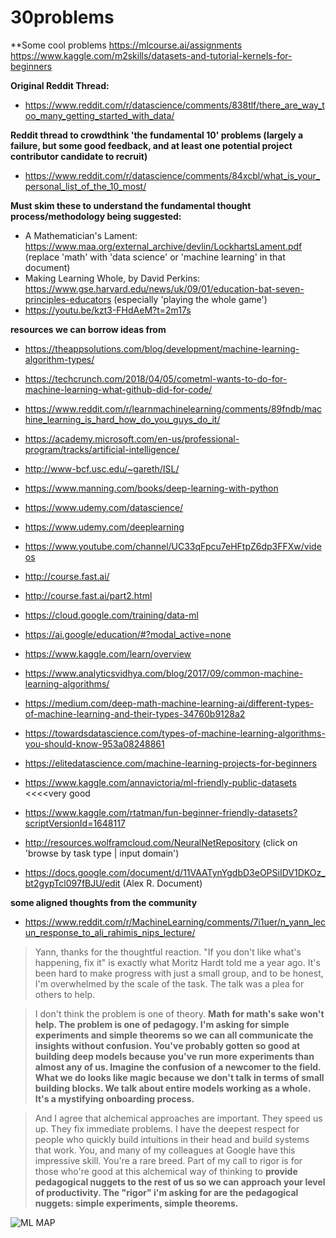 # 30problems

**Some cool problems
https://mlcourse.ai/assignments
https://www.kaggle.com/m2skills/datasets-and-tutorial-kernels-for-beginners

**Original Reddit Thread:**
* https://www.reddit.com/r/datascience/comments/838tlf/there_are_way_too_many_getting_started_with_data/

**Reddit thread to crowdthink 'the fundamental 10' problems (largely a failure, but some good feedback, and at least one potential project contributor candidate to recruit)**
* https://www.reddit.com/r/datascience/comments/84xcbl/what_is_your_personal_list_of_the_10_most/

**Must skim these to understand the fundamental thought process/methodology being suggested:**
* A Mathematician's Lament: https://www.maa.org/external_archive/devlin/LockhartsLament.pdf (replace 'math' with 'data science' or 'machine learning' in that document)
* Making Learning Whole, by David Perkins: https://www.gse.harvard.edu/news/uk/09/01/education-bat-seven-principles-educators (especially 'playing the whole game')
* https://youtu.be/kzt3-FHdAeM?t=2m17s

**resources we can borrow ideas from**
* https://theappsolutions.com/blog/development/machine-learning-algorithm-types/
* https://techcrunch.com/2018/04/05/cometml-wants-to-do-for-machine-learning-what-github-did-for-code/
* https://www.reddit.com/r/learnmachinelearning/comments/89fndb/machine_learning_is_hard_how_do_you_guys_do_it/
* https://academy.microsoft.com/en-us/professional-program/tracks/artificial-intelligence/
* http://www-bcf.usc.edu/~gareth/ISL/
* https://www.manning.com/books/deep-learning-with-python
* https://www.udemy.com/datascience/
* https://www.udemy.com/deeplearning
* https://www.youtube.com/channel/UC33qFpcu7eHFtpZ6dp3FFXw/videos
* http://course.fast.ai/
* http://course.fast.ai/part2.html
* https://cloud.google.com/training/data-ml
* https://ai.google/education/#?modal_active=none
* https://www.kaggle.com/learn/overview
* https://www.analyticsvidhya.com/blog/2017/09/common-machine-learning-algorithms/
* https://medium.com/deep-math-machine-learning-ai/different-types-of-machine-learning-and-their-types-34760b9128a2
* https://towardsdatascience.com/types-of-machine-learning-algorithms-you-should-know-953a08248861
* https://elitedatascience.com/machine-learning-projects-for-beginners
* https://www.kaggle.com/annavictoria/ml-friendly-public-datasets <<<<very good
* https://www.kaggle.com/rtatman/fun-beginner-friendly-datasets?scriptVersionId=1648117


* http://resources.wolframcloud.com/NeuralNetRepository (click on 'browse by task type | input domain')
* https://docs.google.com/document/d/11VAATynYgdbD3eOPSiIDV1DKOz_bt2gypTcl097fBJU/edit (Alex R. Document)


**some aligned thoughts from the community**
* https://www.reddit.com/r/MachineLearning/comments/7i1uer/n_yann_lecun_response_to_ali_rahimis_nips_lecture/
>  Yann, thanks for the thoughtful reaction. "If you don't like what's happening, fix it" is exactly what Moritz Hardt told me a year ago. It's been hard to make progress with just a small group, and to be honest, I'm overwhelmed by the scale of the task. The talk was a plea for others to help.

> I don't think the problem is one of theory. **Math for math's sake won't help. The problem is one of pedagogy. I'm asking for simple experiments and simple theorems so we can all communicate the insights without confusion. You've probably gotten so good at building deep models because you've run more experiments than almost any of us. Imagine the confusion of a newcomer to the field. What we do looks like magic because we don't talk in terms of small building blocks. We talk about entire models working as a whole. It's a mystifying onboarding process.**

> And I agree that alchemical approaches are important. They speed us up. They fix immediate problems. I have the deepest respect for people who quickly build intuitions in their head and build systems that work. You, and many of my colleagues at Google have this impressive skill. You're a rare breed. Part of my call to rigor is for those who're good at this alchemical way of thinking to **provide pedagogical nuggets to the rest of us so we can approach your level of productivity. The "rigor" i'm asking for are the pedagogical nuggets: simple experiments, simple theorems.**

![ML MAP](https://github.com/ezeeetm/30problems/blob/master/img/ml%20map.PNG)

